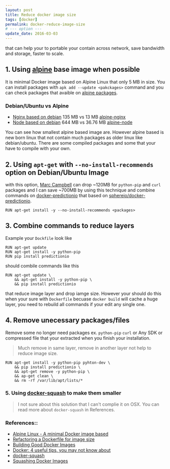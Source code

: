 ```yaml
---
layout: post
title: Reduce docker image size
tags: [docker]
permalink: docker-reduce-image-size
# --- option ---
update_date: 2016-03-03
---
```


that can help your to portable your contain
across network, save bandwidth and storage, faster to scale.

## 1. Using [alpine](https://hub.docker.com/_/alpine/) base image when possible
It is minimal Docker image based on Alpine Linux that only 5 MB in size.
You can install packages with `apk add --update <pakckages>` command and
you can check packages that avaible on [alpine packages](https://pkgs.alpinelinux.org/packages).

### Debian/Ubuntu vs Alpine
* [Nginx based on debian](https://hub.docker.com/_/nginx/) 135 MB vs 13 MB [alpine-nginx](https://hub.docker.com/r/smebberson/alpine-nginx/)
* [Node based on debian](https://hub.docker.com/_/node/) 644 MB vs 36.76 MB [alpine-node](https://hub.docker.com/r/mhart/alpine-node/)

You can see how smallest alpine based image are.
However alpine based is new born linux that not contain much packages as
older linux like debian/ubuntu. There are some compiled packages and
some that your have to compile with your own.

<!-- more -->

## 2. Using `apt-get` with `--no-install-recommends` option on Debian/Ubuntu Image

with this option, [Marc Campbell](http://blog.replicated.com/2016/02/05/refactoring-a-dockerfile-for-image-size/) can drop ~120MB for `python-pip` and `curl` packages
and I can save ~700MB by using this technique and combine commands on
[docker-predictionio](https://github.com/ibotdotout/docker-predictionio/blob/master/Dockerfile)
that based on [sphereio/docker-predictionio](https://github.com/sphereie/docker-predictionio/blob/master/Dockerfile).

```
RUN apt-get install -y --no-install-recommends <packages>
```

## 3. Combine commands to reduce layers

Example your `Dockfile` look like

```
RUN apt-get update
RUN apt-get install -y python-pip
RUN pip install predictionio
```

should combile commands like this

```
RUN apt-get update \
    && apt-get install -y python-pip \
    && pip install predictionio
```

that reduce image layer and drop iamge size.
However your should do this when your sure with `Dockerfile`
becuase `docker build` will cache a huge layer, you need to rebuild all
commands if your edit any single one.


## 4. Remove unecessary packages/files

Remove some no longer need packages ex. `python-pip` `curl` or Any SDK
or compressed file that your extracted when you finish your
installation.

> Much remove in same layer, remove in another layer not help to reduce
> image size.

```
RUN apt-get install -y python-pip pyhton-dev \
    && pip install predictionio \
    && apt-get remove -y python-pip \
    && ap-get clean \
    && rm -rf /var/lib/apt/lists/*
```

### 5. Using [docker-squash](https://github.com/jwilder/docker-squash) to make them smaller

   > I not sure about this solution that I can't complie it on OSX.
   > You can read more about `docker-squash` in References.


### References::
* [Alpine Linux - A minimal Docker image based](https://hub.docker.com/_/alpine/)
* [Refactoring a Dockerfile for image size](http://blog.replicated.com/2016/02/05/refactoring-a-dockerfile-for-image-size/)
* [Building Good Docker Images](http://jonathan.bergknoff.com/journal/building-good-docker-images)
* [Docker: 4 useful tips, you may not know about](http://layer0.authentise.com/docker-4-useful-tips-you-may-not-know-about.html)
* [docker-squash](https://github.com/jwilder/docker-squash)
* [Squashing Docker Images](http://jasonwilder.com/blog/2014/08/19/squashing-docker-images/)
